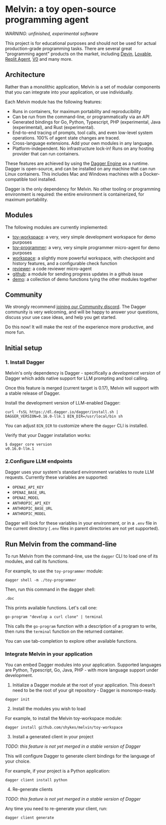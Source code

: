 # Melvin: a toy open-source programming agent

*WARNING: unfinished, experimental software*

This project is for educational purposes and should not be used for actual production-grade programming tasks.
There are several great "programming agent" products on the market, including [Devin](https://devin.ai), [Lovable](https://lovable.dev), [Replit Agent](https://replit.com), [V0](https://v0.dev) and many more.

## Architecture

Rather than a monolithic application, Melvin is a set of modular components that you can integrate into your application,
or use individually.

Each Melvin module has the following features:

- Runs in containers, for maximum portability and reproducibility
- Can be run from the command-line, or programmatically via an API
- Generated bindings for Go, Python, Typescript, PHP (experimental, Java (experimental), and Rust (experimental).
- End-to-end tracing of prompts, tool calls, and even low-level system operations. 100% of agent state changes are traced.
- Cross-language extensions. Add your own modules in any language.
- Platform-independent. No infrastructure lock-in! Runs on any hosting provider that can run containers.

These features are achieved by using the [Dagger Engine](https://dagger.io) as a runtime.
Dagger is open-source, and can be installed on any machine that can run Linux containers.
This includes Mac and Windows machines with a Docker-compatible tool installed.

Dagger is the only dependency for Melvin. No other tooling or programming environment is required:
the entire environment is containerized, for maximum portability.

## Modules

The following modules are currently implemented:

- [toy-workspace](./toy-workspace): a very, very simple development workspace for demo purposes
- [toy-programmer](./toy-programmer): a very, very simple programmer micro-agent for demo purposes
- [workspace](./workspace): a slightly more powerful workspace, with checkpoint and history features, and a configurable check function
- [reviewer](./reviewer): a code reviewer micro-agent
- [github](./github): a module for sending progress updates in a github issue
- [demo](./demo): a collection of demo functions tying the other modules together

## Community

We strongly recommend [joining our Community discord](https://discord.gg/KK3AfBP8Gw).
The Dagger community is very welcoming, and will be happy to answer your questions, discuss your use case ideas, and help you get started.

Do this now! It will make the rest of the experience more productive, and more fun.


## Initial setup

### 1. Install Dagger

Melvin's only dependency is Dagger - specifically a *development version* of Dagger which adds native support for LLM prompting and tool calling.

Once this feature is merged (current target is 0.17), Melvin will support with a stable release of Dagger.

Install the development version of LLM-enabled Dagger:

```console
curl -fsSL https://dl.dagger.io/dagger/install.sh | DAGGER_VERSION=0.16.0-llm.1 BIN_DIR=/usr/local/bin sh
```

You can adjust `BIN_DIR` to customize where the `dagger` CLI is installed.

Verify that your Dagger installation works:

```console
$ dagger core version
v0.16.0-llm.1
```

### 2.Configure LLM endpoints

Dagger uses your system's standard environment variables to route LLM requests. Currently these variables are supported:

- `OPENAI_API_KEY`
- `OPENAI_BASE_URL`
- `OPENAI_MODEL`
- `ANTHROPIC_API_KEY`
- `ANTHROPIC_BASE_URL`
- `ANTHROPIC_MODEL`

Dagger will look for these variables in your environment, or in a `.env` file in the current directory (`.env` files in parent directories are not yet supported).


## Run Melvin from the command-line

To run Melvin from the command-line, use the `dagger` CLI to load one of its modules, and call its functions.

For example, to use the `toy-programmer` module:

```console
dagger shell -m ./toy-programmer
```

Then, run this command in the dagger shell:

```
.doc
```

This prints available functions. Let's call one:

```
go-program "develop a curl clone" | terminal
```

This calls the `go-program` function with a description of a program to write, then runs the `terminal` function on the returned container.

You can use tab-completion to explore other available functions.

### Integrate Melvin in your application

You can embed Dagger modules into your application.
Supported languages are Python, Typescript, Go, Java, PHP - with more language support under development.

1. Initialize a Dagger module at the root of your application.
This doesn't need to be the root of your git repository - Dagger is monorepo-ready.

```console
dagger init
```

2. Install the modules you wish to load

For example, to install the Melvin toy-workspace module:

```console
dagger install github.com/shykes/melvin/toy-workspace
```

3. Install a generated client in your project

*TODO: this feature is not yet merged in a stable version of Dagger*

This will configure Dagger to generate client bindings for the language of your choice.

For example, if your project is a Python application:

```console
dagger client install python
```

4. Re-generate clients

*TODO: this feature is not yet merged in a stable version of Dagger*

Any time you need to re-generate your client, run:

```console
dagger client generate
```
